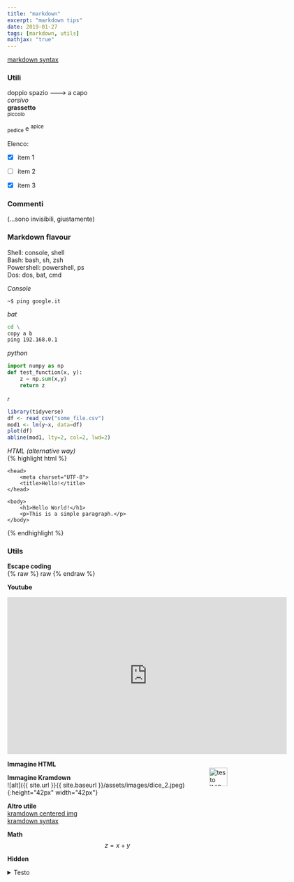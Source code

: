 ```yaml
---
title: "markdown"
excerpt: "markdown tips"
date: 2019-01-27
tags: [markdown, utils]
mathjax: "true"
---
```



[markdown syntax](https://daringfireball.net/projects/markdown/syntax/)  

### Utili
doppio spazio ---> a capo  
*corsivo*  
**grassetto**  
<small>piccolo</small>  

<sub>pedice</sub> e <sup>apice</sup>  

Elenco:  
- [x] item 1
- [ ] item 2
- [x] item 3



### Commenti

[comment]: # (Questo è un commento, non verrà incluso. Necessita di una linea vuota prima del commento)

[comment]: <> (Questo è un commento, non verrà incluso. Necessita di una linea vuota prima del commento. GitHub rifiuta <>)

[//]: # (Questa sintassi funziona come un commento, e non apparirà in alcun output)

<!--- 
Questo è un commento, non sarà incluso
--->

(...sono invisibili, giustamente)


### Markdown flavour
Shell:      console, shell  
Bash:       bash, sh, zsh  
Powershell: powershell, ps  
Dos:        dos, bat, cmd  

*Console*  
```console
~$ ping google.it
```

*bat*  
```bat
cd \
copy a b
ping 192.168.0.1
```

*python*  
```python
import numpy as np
def test_function(x, y):
    z = np.sum(x,y)
    return z
```

*r*  
```r
library(tidyverse)
df <- read_csv("some_file.csv")
mod1 <- lm(y~x, data=df)
plot(df)
abline(mod1, lty=2, col=2, lwd=2)
```

*HTML (alternative way)*  
{% highlight html %}
<!DOCTYPE html>
<html lang="en">

    <head>
        <meta charset="UTF-8">
        <title>Hello!</title>
    </head>

    <body>
        <h1>Hello World!</h1>
        <p>This is a simple paragraph.</p>
    </body>

</html>
{% endhighlight %}



### Utils

**Escape coding**  
{% raw %} raw {% endraw %}


**Youtube**  
<iframe width="640" height="360" 
src="https://www.youtube-nocookie.com/embed/uVv7c8qOTa0?controls=0&amp;showinfo=0" 
frameborder="0" allowfullscreen></iframe>
<br/>


**Immagine HTML**  
<img src="{{ site.url }}{{ site.baseurl }}/assets/images/dice_2.jpeg" 
alt="testo IMG"
align="right"
height="42"
width="42">


**Immagine Kramdown**  
![alt]({{ site.url }}{{ site.baseurl }}/assets/images/dice_2.jpeg){:height="42px" width="42px"}

**Altro utile**  
[kramdown centered img](https://stackoverflow.com/questions/39021630/kramdown-how-can-i-set-the-location-of-the-image)  
[kramdown syntax](https://kramdown.gettalong.org/quickref.html)

**Math**  
$$z=x+y$$

**Hidden**
<details>
<summary>
Testo
</summary>
<span style="color: #f2cf4a; font-family: Babas; font-size: 2em;">Hello</span>
</details>
